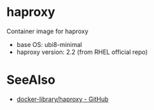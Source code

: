 # haproxy

Container image for haproxy

- base OS: ubi8-minimal
- haproxy version: 2.2 (from RHEL official repo)

# SeeAlso

- [docker-library/haproxy - GitHub](https://github.com/docker-library/haproxy/tree/master/2.2)